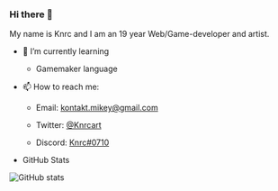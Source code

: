### Hi there 👋

My name is Knrc and I am an 19 year Web/Game-developer and artist.

- 🌱 I’m currently learning
  * Gamemaker language

- 📫 How to reach me:

  * Email: kontakt.mikey@gmail.com
  
  * Twitter: [@Knrcart](https://twitter.com/knrcart)
  
  * Discord: [Knrc#0710](https://discord.com/users/169525054122491905)
  
 <!-- [![Discord Presence](https://lanyard-profile-readme.vercel.app/api/169525054122491905)](https://discord.com/users/169525054122491905)-->
  
  
 - GitHub Stats
 
  ![GitHub stats](https://github-readme-stats.vercel.app/api?username=Knrcs&theme=merko&count_private=true&hide_border=true&line_height=25)
  <!--![Top Langs](https://github-readme-stats.vercel.app/api/top-langs/?username=Knrcs&layout=compact&langs_count=)-->



<!--
**Knrcs/Knrcs** is a ✨ _special_ ✨ repository because its `README.md` (this file) appears on your GitHub profile.

Here are some ideas to get you started:

- 🔭 I’m currently working on ...
- 🌱 I’m currently learning ...
- 👯 I’m looking to collaborate on ...
- 🤔 I’m looking for help with ...
- 💬 Ask me about ...
- 📫 How to reach me: ...
- 😄 Pronouns: ...
- ⚡ Fun fact: ...
-->
